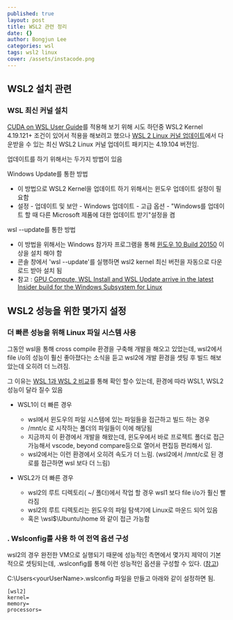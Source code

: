 ```yaml
---
published: true
layout: post
title: WSL2 관련 정리
date: {}
author: Bongjun Lee
categories: wsl
tags: wsl2 linux
cover: /assets/instacode.png
---
```

## WSL2 설치 관련
### WSL 최신 커널 설치
[CUDA on WSL User Guide](https://docs.nvidia.com/cuda/wsl-user-guide/index.html)를 적용해 보기 위해 시도 하던중 WSL2 Kernel 4.19.121+ 조건이 있어서 적용을 해보려고 했으나 [WSL 2 Linux 커널 업데이트](https://docs.microsoft.com/ko-kr/windows/wsl/wsl2-kernel)에서 다운받을 수 있는 최신 WSL2 Linux 커널 업데이트 패키지는 4.19.104 버전임.

업데이트를 하기 위해서는 두가지 방법이 있음

Windows Update를 통한 방법
- 이 방법으로 WSL2 Kernel을 업데이트 하기 위해서는 윈도우 업데이트 설정이 필요함
- 설정 - 업데이트 및 보안 - Windows 업데이트 - 고급 옵션 - "Windows를 업데이트 할 때 다른 Microsoft 제품에 대한 업데이트 받기"설정을 켬

wsl --update를 통한 방법
- 이 방법을 위해서는 Windows 참가자 프로그램을 통해 [윈도우 10 Build 20150](https://blogs.windows.com/windowsexperience/2020/06/17/announcing-windows-10-insider-preview-build-20150/) 이상을 설치 해야 함
- 콘솔 창에서 'wsl --update'를 실행하면 wsl2 kernel 최신 버전을 자동으로 다운로드 받아 설치 됨
- 참고 : [GPU Compute, WSL Install and WSL Update arrive in the latest Insider build for the Windows Subsystem for Linux](https://devblogs.microsoft.com/commandline/gpu-compute-wsl-install-and-wsl-update-arrive-in-the-windows-insiders-fast-ring-for-the-windows-subsystem-for-linux/)



## WSL2 성능을 위한 몇가지 설정


### 더 빠른 성능을 위해 Linux 파일 시스템 사용
그동안 wsl을 통해 cross compile 환경을 구축해 개발을 해오고 있었는데, wsl2에서 file i/o의 성능이 훨신 좋아졌다는 소식을 듣고 wsl2에 개발 환경을 셋팅 후 빌드 해보았는데 오히려 더 느려짐.

그 이유는 [WSL 1과 WSL 2 비교](https://docs.microsoft.com/ko-KR/windows/wsl/compare-versions#use-the-linux-file-system-for-faster-performance)를 통해 확인 할수 있는데, 환경에 따라 WSL1, WSL2 성능이 달라 질수 있음

* WSL1이 더 빠른 경우
  * wsl에서 윈도우의 파일 시스템에 있는 파일들을 접근하고 빌드 하는 경우
  * /mnt/c 로 시작하는 폴더의 파일들이 이에 해당됨
  * 지금까지 이 환경에서 개발을 해왔는데, 윈도우에서 바로 프로젝트 폴더로 접근 가능해서 vscode, beyond compare등으로 열어서 편집등 편리해서 임.
  * wsl2에서는 이런 환경에서 오히려 속도가 더 느림. (wsl2에서 /mnt/c로 된 경로를 접근하면 wsl 보다 더 느림)

* WSL2가 더 빠른 경우
  * wsl2의 루트 디렉토리( ~/ 폴더)에서 작업 할 경우 wsl1 보다 file i/o가 훨신 빨라짐
  * wsl2의 루트 디렉토리는 윈도우의 파일 탐색기에 Linux로 마운드 되어 있음
  * 혹은 \\wsl$\Ubuntu\home 와 같이 접근 가능함


### . Wslconfig를 사용 하 여 전역 옵션 구성
wsl2의 경우 완전한 VM으로 실행되기 때문에 성능적인 측면에서 몇가지 제약이 기본적으로 셋팅되는데, .wslconfig를 통해 이런 성능적인 옵션을 구성할 수 있다. ([참고](https://docs.microsoft.com/ko-kr/windows/wsl/wsl-config#configure-global-options-with-wslconfig))

C:\Users\<yourUserName>\.wslconfig 파일을 만들고 아래와 같이 설정하면 됨.


```
[wsl2]
kernel=
memory=
processors=
```
